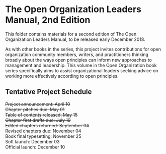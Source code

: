 # The Open Organization Leaders Manual, 2nd Edition

This folder contains materials for a second edition of The Open Organization Leaders Manual, to be released early December 2018.

As with other books in the series, this project invites contributions for open organization community members, writers, and practitioners thinking broadly about the ways open principles can inform new approaches to management and leadership. This volume in the Open Organization book series specifically aims to assist organizational leaders seeking advice on working more effectively according to open principles.

## Tentative Project Schedule

~~Project announcement: April 10~~  
~~Chapter pitches due: May 01~~  
~~Table of contents released: May 15~~  
~~Chapter first drafts due: July 19~~  
~~Edited chapters returned: September 04~~  
Revised chapters due: November 04  
Book final typesetting: November 25  
Soft launch: December 03  
Official launch: December 10
